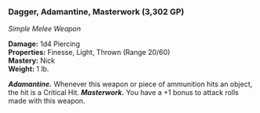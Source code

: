 ### Dagger, Adamantine, Masterwork (3,302 GP)
*Simple Melee Weapon*  

**Damage:** 1d4 Piercing  
**Properties:** Finesse, Light, Thrown (Range 20/60)  
**Mastery:** Nick  
**Weight:** 1 lb.

***Adamantine.*** Whenever this weapon or piece of ammunition hits an object, the hit is a Critical Hit.
***Masterwork.*** You have a +1 bonus to attack rolls made with this weapon.
